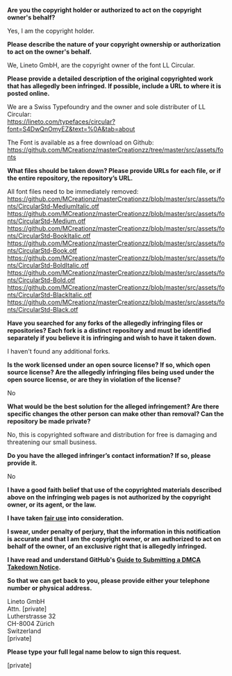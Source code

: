 **Are you the copyright holder or authorized to act on the copyright owner's behalf?**  
  
Yes, I am the copyright holder.  
  
**Please describe the nature of your copyright ownership or authorization to act on the owner's behalf.**  
  
We, Lineto GmbH, are the copyright owner of the font LL Circular.  
  
**Please provide a detailed description of the original copyrighted work that has allegedly been infringed. If possible, include a URL to where it is posted online.**  
  
We are a Swiss Typefoundry and the owner and sole distributer of LL Circular:  
https://lineto.com/typefaces/circular?font=S4DwQnOmyEZ&text=%0A&tab=about  
  
The Font is available as a free download on Github: https://github.com/MCreationz/masterCreationzz/tree/master/src/assets/fonts  
  
**What files should be taken down? Please provide URLs for each file, or if the entire repository, the repository’s URL.**  
  
All font files need to be immediately removed:  
https://github.com/MCreationz/masterCreationzz/blob/master/src/assets/fonts/CircularStd-MediumItalic.otf  
https://github.com/MCreationz/masterCreationzz/blob/master/src/assets/fonts/CircularStd-Medium.otf  
https://github.com/MCreationz/masterCreationzz/blob/master/src/assets/fonts/CircularStd-BookItalic.otf  
https://github.com/MCreationz/masterCreationzz/blob/master/src/assets/fonts/CircularStd-Book.otf  
https://github.com/MCreationz/masterCreationzz/blob/master/src/assets/fonts/CircularStd-BoldItalic.otf  
https://github.com/MCreationz/masterCreationzz/blob/master/src/assets/fonts/CircularStd-Bold.otf  
https://github.com/MCreationz/masterCreationzz/blob/master/src/assets/fonts/CircularStd-BlackItalic.otf  
https://github.com/MCreationz/masterCreationzz/blob/master/src/assets/fonts/CircularStd-Black.otf  
  
**Have you searched for any forks of the allegedly infringing files or repositories? Each fork is a distinct repository and must be identified separately if you believe it is infringing and wish to have it taken down.**  
  
I haven't found any additional forks.  
  
**Is the work licensed under an open source license? If so, which open source license? Are the allegedly infringing files being used under the open source license, or are they in violation of the license?**  
  
No  
  
**What would be the best solution for the alleged infringement? Are there specific changes the other person can make other than removal? Can the repository be made private?**  
  
No, this is copyrighted software and distribution for free is damaging and threatening our small business.  
  
**Do you have the alleged infringer’s contact information? If so, please provide it.**  
  
No  
  
**I have a good faith belief that use of the copyrighted materials described above on the infringing web pages is not authorized by the copyright owner, or its agent, or the law.**  
  
**I have taken <a href="https://www.lumendatabase.org/topics/22">fair use</a> into consideration.**  
  
**I swear, under penalty of perjury, that the information in this notification is accurate and that I am the copyright owner, or am authorized to act on behalf of the owner, of an exclusive right that is allegedly infringed.**  
  
**I have read and understand GitHub's <a href="https://help.github.com/articles/guide-to-submitting-a-dmca-takedown-notice/">Guide to Submitting a DMCA Takedown Notice</a>.**  
  
**So that we can get back to you, please provide either your telephone number or physical address.**  
  
Lineto GmbH    
Attn. [private]    
Lutherstrasse 32  
CH-8004 Zürich  
Switzerland  
[private]    
  
**Please type your full legal name below to sign this request.**  
  
[private]    
